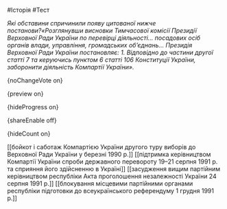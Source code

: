 #Історія #Тест

*Які обставини спричинили появу цитованої нижче постанови?«Розглянувши висновки Тимчасової комісії Президії Верховної Ради України по перевірці діяльності... посадових осіб органів влади, управління, громадських об’єднань... Президія Верховної Ради України постановляє: 1. Відповідно до частини другої статті 7 та керуючись пунктом 6 статті 106 Конституції України, заборонити діяльність Компартії України».*

{noChangeVote on}

{preview on}

{hideProgress on}

{shareEnable off}

{hideCount on}

[[бойкот і саботаж Компартією України другого туру виборів до Верховної Ради України у березні 1990 р.]]
[[підтримка керівництвом Компартії України спроби державного перевороту 19–21 серпня 1991 р. та сприяння його здійсненню в Україні]]
[[засудження вищим партійним керівництвом республіки Акта проголошення незалежності України 24 серпня 1991 р.]]
[[блокування місцевими партійними органами республіки підготовки до всеукраїнського референдуму 1 грудня 1991 р.]]
